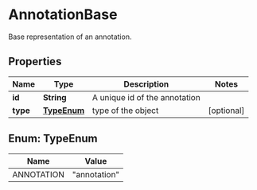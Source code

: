 

# AnnotationBase

Base representation of an annotation.

## Properties

| Name | Type | Description | Notes |
|------------ | ------------- | ------------- | -------------|
|**id** | **String** | A unique id of the annotation |  |
|**type** | [**TypeEnum**](#TypeEnum) | type of the object |  [optional] |



## Enum: TypeEnum

| Name | Value |
|---- | -----|
| ANNOTATION | &quot;annotation&quot; |



